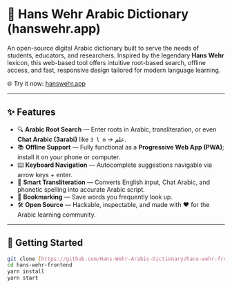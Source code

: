 # 📖 Hans Wehr Arabic Dictionary (hanswehr.app)

An open-source digital Arabic dictionary built to serve the needs of students, educators, and researchers. Inspired by the legendary **Hans Wehr** lexicon, this web-based tool offers intuitive root-based search, offline access, and fast, responsive design tailored for modern language learning.

🌐 Try it now: [hanswehr.app](https://hanswehr.app)

---

## ✨ Features

- 🔍 **Arabic Root Search** — Enter roots in Arabic, transliteration, or even **Chat Arabic (3arabi)** like `3 l m` → علم.
- 📚 **Offline Support** — Fully functional as a **Progressive Web App (PWA)**; install it on your phone or computer.
- ⌨️ **Keyboard Navigation** — Autocomplete suggestions navigable via arrow keys + enter.
- 🧠 **Smart Transliteration** — Converts English input, Chat Arabic, and phonetic spelling into accurate Arabic script.
- 📑 **Bookmarking** — Save words you frequently look up.
- 🛠️ **Open Source** — Hackable, inspectable, and made with ❤️ for the Arabic learning community.

---

## 🚀 Getting Started

```bash
git clone [https://github.com/Hans-Wehr-Arabic-Dictionary/hans-wehr-frontend.git](https://github.com/Hans-Wehr-Arabic-Dictionary/hans-wehr-frontend.git)
cd hans-wehr-frontend
yarn install
yarn start
